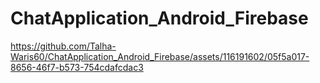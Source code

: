 # ChatApplication_Android_Firebase

https://github.com/Talha-Waris60/ChatApplication_Android_Firebase/assets/116191602/05f5a017-8656-46f7-b573-754cdafcdac3

